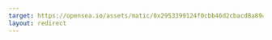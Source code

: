 ```yaml
---
target: https://opensea.io/assets/matic/0x2953399124f0cbb46d2cbacd8a89cf0599974963/73121207683354298856788000598684715275411519736108724143738891301392408903724
layout: redirect
---
```

